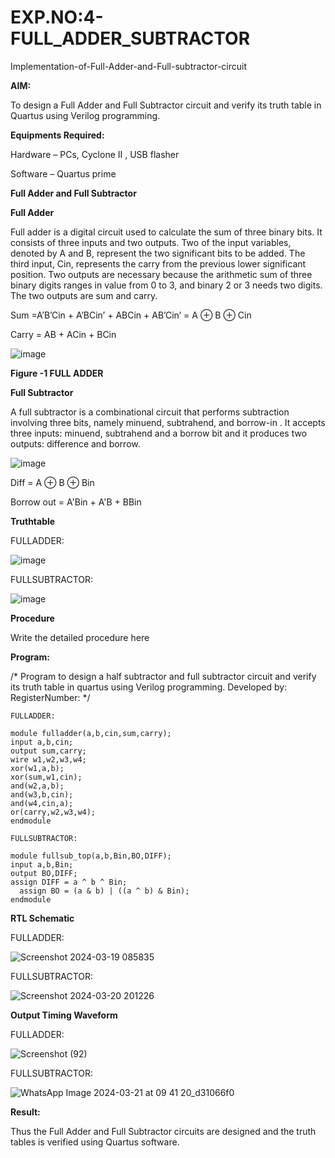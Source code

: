 # EXP.NO:4-FULL_ADDER_SUBTRACTOR

Implementation-of-Full-Adder-and-Full-subtractor-circuit

**AIM:**

To design a Full Adder and Full Subtractor circuit and verify its truth table in Quartus using Verilog programming.

**Equipments Required:**

Hardware – PCs, Cyclone II , USB flasher

Software – Quartus prime

**Full Adder and Full Subtractor**

**Full Adder**

Full adder is a digital circuit used to calculate the sum of three binary bits. It consists of three inputs and two outputs. Two of the input variables, denoted by A and B, represent the two significant bits to be added. The third input, Cin, represents the carry from the previous lower significant position. Two outputs are necessary because the arithmetic sum of three binary digits ranges in value from 0 to 3, and binary 2 or 3 needs two digits. The two outputs are sum and carry.

Sum =A’B’Cin + A’BCin’ + ABCin + AB’Cin’ = A ⊕ B ⊕ Cin 

Carry = AB + ACin + BCin

![image](https://github.com/naavaneetha/FULL_ADDER_SUBTRACTOR/assets/154305477/0f30ba51-5ffb-4198-845f-18e054f675e7)

**Figure -1 FULL ADDER**

**Full Subtractor**

A full subtractor is a combinational circuit that performs subtraction involving three bits, namely minuend, subtrahend, and borrow-in . It accepts three inputs: minuend, subtrahend and a borrow bit and it produces two outputs: difference and borrow.

![image](https://github.com/naavaneetha/FULL_ADDER_SUBTRACTOR/assets/154305477/02b24f51-ab51-4304-9ad6-7b81ffc1ead5)

Diff = A ⊕ B ⊕ Bin 

Borrow out = A'Bin + A'B + BBin

**Truthtable**

FULLADDER:

![image](https://github.com/SridharShyam/FULL_ADDER_SUBTRACTOR/assets/144871368/f9d9844a-fd6b-4e04-adcf-00b6b99c4407)

FULLSUBTRACTOR:

![image](https://github.com/SridharShyam/FULL_ADDER_SUBTRACTOR/assets/144871368/3bcd30a4-57b2-4f4e-95e5-ea60da8d8899)



**Procedure**

Write the detailed procedure here

**Program:**

/* Program to design a half subtractor and full subtractor circuit and verify its truth table in quartus using Verilog programming. Developed by: RegisterNumber:
*/
```
FULLADDER:

module fulladder(a,b,cin,sum,carry);
input a,b,cin;
output sum,carry;
wire w1,w2,w3,w4;       
xor(w1,a,b);
xor(sum,w1,cin);        
and(w2,a,b);
and(w3,b,cin);
and(w4,cin,a);
or(carry,w2,w3,w4);
endmodule

FULLSUBTRACTOR:

module fullsub_top(a,b,Bin,BO,DIFF);
input a,b,Bin;
output BO,DIFF;
assign DIFF = a ^ b ^ Bin;
  assign BO = (a & b) | ((a ^ b) & Bin);
endmodule
```

**RTL Schematic**

FULLADDER:

![Screenshot 2024-03-19 085835](https://github.com/SridharShyam/FULL_ADDER_SUBTRACTOR/assets/144871368/93a676fe-5ce9-4a7f-a2c0-6b0bf8494caa)

FULLSUBTRACTOR:

![Screenshot 2024-03-20 201226](https://github.com/SridharShyam/FULL_ADDER_SUBTRACTOR/assets/144871368/00c6fa7b-b753-48ce-a139-80ec62d1955d)

**Output Timing Waveform**

FULLADDER:

![Screenshot (92)](https://github.com/SridharShyam/FULL_ADDER_SUBTRACTOR/assets/144871368/6fc891f2-81a6-412d-a061-ffb2999691a6)

FULLSUBTRACTOR:

![WhatsApp Image 2024-03-21 at 09 41 20_d31066f0](https://github.com/SridharShyam/FULL_ADDER_SUBTRACTOR/assets/144871368/b641ede3-dd97-401e-9e99-56c3e123e0b2)

**Result:**

Thus the Full Adder and Full Subtractor circuits are designed and the truth tables is verified using Quartus software.



